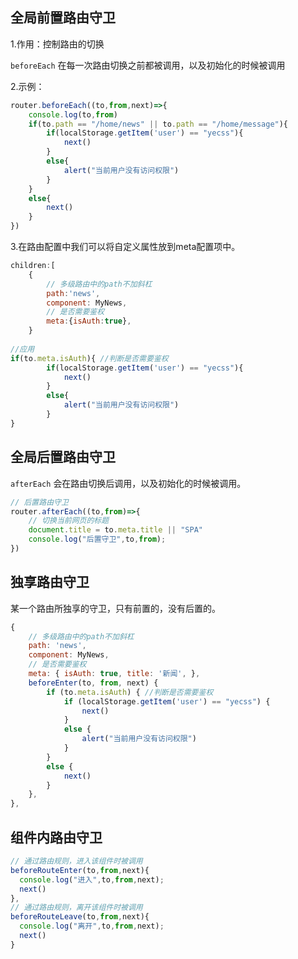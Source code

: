 ## 全局前置路由守卫

1.作用：控制路由的切换

`beforeEach` 在每一次路由切换之前都被调用，以及初始化的时候被调用

2.示例：

```JavaScript
router.beforeEach((to,from,next)=>{
    console.log(to,from)
    if(to.path == "/home/news" || to.path == "/home/message"){
        if(localStorage.getItem('user') == "yecss"){
            next()
        }
        else{
            alert("当前用户没有访问权限")
        }
    }
    else{
        next()
    }
})
```

3.在路由配置中我们可以将自定义属性放到meta配置项中。

```JavaScript
children:[
    {
        // 多级路由中的path不加斜杠
        path:'news',
        component: MyNews,
        // 是否需要鉴权
        meta:{isAuth:true},
    }
    
//应用
if(to.meta.isAuth){ //判断是否需要鉴权
        if(localStorage.getItem('user') == "yecss"){
            next()
        }
        else{
            alert("当前用户没有访问权限")
        }
}
```

## 全局后置路由守卫

`afterEach` 会在路由切换后调用，以及初始化的时候被调用。

```JavaScript
// 后置路由守卫
router.afterEach((to,from)=>{
    // 切换当前网页的标题
    document.title = to.meta.title || "SPA"
    console.log("后置守卫",to,from);
})
```

## 独享路由守卫

某一个路由所独享的守卫，只有前置的，没有后置的。

```JavaScript
{
    // 多级路由中的path不加斜杠
    path: 'news',
    component: MyNews,
    // 是否需要鉴权
    meta: { isAuth: true, title: '新闻', },
    beforeEnter(to, from, next) {
        if (to.meta.isAuth) { //判断是否需要鉴权
            if (localStorage.getItem('user') == "yecss") {
                next()
            }
            else {
                alert("当前用户没有访问权限")
            }
        }
        else {
            next()
        }
    },
},
```

## 组件内路由守卫

```JavaScript
// 通过路由规则，进入该组件时被调用
beforeRouteEnter(to,from,next){
  console.log("进入",to,from,next);
  next()
},
// 通过路由规则，离开该组件时被调用
beforeRouteLeave(to,from,next){
  console.log("离开",to,from,next);
  next()
}
```


